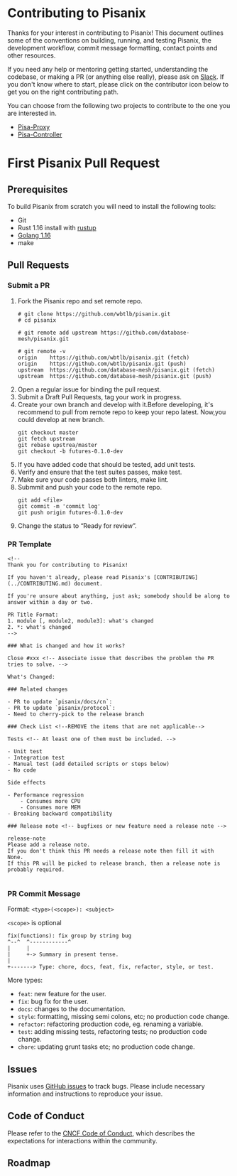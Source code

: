 # Contributing to Pisanix

Thanks for your interest in contributing to Pisanix! This document outlines some of the conventions on building, running, and testing Pisanix, the development workflow, commit message formatting, contact points and other resources.

If you need any help or mentoring getting started, understanding the codebase, or making a PR (or anything else really), please ask on [Slack](https://databasemesh.slack.com/). If you don't know where to start, please click on the contributor icon below to get you on the right contributing path.

You can choose from the following two projects to contribute to the one you are interested in.

* [Pisa-Proxy](https://github.com/database-mesh/pisanix/blob/master/pisa-proxy/CONTRIBUTING.md)
* [Pisa-Controller](https://github.com/database-mesh/pisanix/blob/master/pisa-controller/CONTRIBUTING.md)

# First Pisanix Pull Request

## Prerequisites

To build Pisanix from scratch you will need to install the following tools:

* Git
* Rust 1.16 install with [rustup](https://rustup.rs/)
* [Golang 1.16](https://golang.org/dl/)
* make

## Pull Requests

### Submit a PR
1. Fork the Pisanix repo and set remote repo.
      ```
      # git clone https://github.com/wbtlb/pisanix.git
      # cd pisanix

      # git remote add upstream https://github.com/database-mesh/pisanix.git

      # git remote -v
      origin	https://github.com/wbtlb/pisanix.git (fetch)
      origin	https://github.com/wbtlb/pisanix.git (push)
      upstream	https://github.com/database-mesh/pisanix.git (fetch)
      upstream	https://github.com/database-mesh/pisanix.git (push)
      ```
2. Open a regular issue for binding the pull request.
3. Submit a Draft Pull Requests, tag your work in progress.
4. Create your own branch and develop with it.Before developing, it's recommend to pull from remote repo to keep your repo latest. Now,you could develop at new branch.
      ```
      git checkout master
      git fetch upstream
      git rebase upstrea/master
      git checkout -b futures-0.1.0-dev
      ```
5. If you have added code that should be tested, add unit tests.
6. Verify and ensure that the test suites passes, make test.
7. Make sure your code passes both linters, make lint.
8. Submmit and push your code to the remote repo.
      ```
      git add <file>
      git commit -m 'commit log'
      git push origin futures-0.1.0-dev
      ```
9.  Change the status to “Ready for review”.

### PR Template

```
<!--
Thank you for contributing to Pisanix!

If you haven't already, please read Pisanix's [CONTRIBUTING](../CONTRIBUTING.md) document.

If you're unsure about anything, just ask; somebody should be along to answer within a day or two.

PR Title Format:
1. module [, module2, module3]: what's changed
2. *: what's changed
-->

### What is changed and how it works?

Close #xxx <!-- Associate issue that describes the problem the PR tries to solve. -->

What's Changed:

### Related changes

- PR to update `pisanix/docs/cn`:
- PR to update `pisanix/protocol`:
- Need to cherry-pick to the release branch

### Check List <!--REMOVE the items that are not applicable-->

Tests <!-- At least one of them must be included. -->

- Unit test
- Integration test
- Manual test (add detailed scripts or steps below)
- No code

Side effects

- Performance regression
    - Consumes more CPU
    - Consumes more MEM
- Breaking backward compatibility

### Release note <!-- bugfixes or new feature need a release note -->

release-note
Please add a release note.
If you don't think this PR needs a release note then fill it with None.
If this PR will be picked to release branch, then a release note is probably required.


```

### PR Commit Message

Format: `<type>(<scope>): <subject>`

`<scope>` is optional

```
fix(functions): fix group by string bug
^--^  ^------------^
|     |
|     +-> Summary in present tense.
|
+-------> Type: chore, docs, feat, fix, refactor, style, or test.
```

More types:

* `feat`: new feature for the user.
* `fix`: bug fix for the user.
* `docs`: changes to the documentation.
* `style`: formatting, missing semi colons, etc; no production code change.
* `refactor`: refactoring production code, eg. renaming a variable.
* `test`: adding missing tests, refactoring tests; no production code change.
* `chore`: updating grunt tasks etc; no production code change.

## Issues
Pisanix uses [GitHub issues](https://github.com/database-mesh/pisanix/issues) to track bugs. Please include necessary information and instructions to reproduce your issue.

## Code of Conduct
Please refer to the [CNCF Code of Conduct](https://github.com/cncf/foundation/blob/master/code-of-conduct.md), which describes the expectations for interactions within the community. 

## Roadmap
